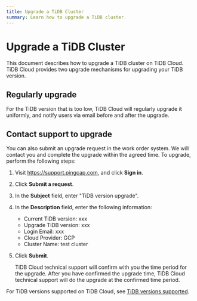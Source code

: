 ```yaml
---
title: Upgrade a TiDB Cluster
summary: Learn how to upgrade a TiDB cluster.
---
```


# Upgrade a TiDB Cluster

This document describes how to upgrade a TiDB cluster on TiDB Cloud. TiDB Cloud provides two upgrade mechanisms for upgrading your TiDB version.

## Regularly upgrade

For the TiDB version that is too low, TiDB Cloud will regularly upgrade it uniformly, and notify users via email before and after the upgrade.

## Contact support to upgrade

You can also submit an upgrade request in the work order system. We will contact you and complete the upgrade within the agreed time. To upgrade, perform the following steps:

1. Visit <https://support.pingcap.com>, and click **Sign in**.

2. Click **Submit a request**.

3. In the **Subject** field, enter "TiDB version upgrade".

4. In the **Description** field, enter the following information:

    - Current TiDB version: xxx
    - Upgrade TiDB version: xxx
    - Login Email: xxx
    - Cloud Provider: GCP
    - Cluster Name: test cluster

5. Click **Submit**.

    TiDB Cloud technical support will confirm with you the time period for the upgrade. After you have confirmed the upgrade time, TiDB Cloud technical support will do the upgrade at the confirmed time period.

For TiDB versions supported on TiDB Cloud, see [TiDB versions supported](supported-tidb-versions.md).
